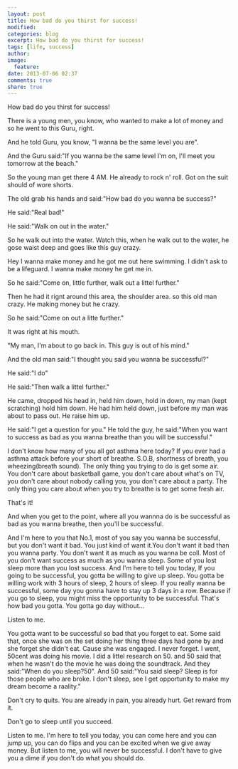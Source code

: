 ```yaml
---
layout: post
title: How bad do you thirst for success!
modified:
categories: blog
excerpt: How bad do you thirst for success!
tags: [life, success]
author: 
image:
  feature:
date: 2013-07-06 02:37
comments: true
share: true
---
```


How bad do you thirst for success!

There is a young men, you know, who wanted to make a lot of money and so he went to this Guru, right.

And he told Guru, you know, "I wanna be the same level you are".

And the Guru said:"If you wanna be the same level I'm on, I'll meet you tomorrow at the beach."

So the young man get there 4 AM. He already to rock n' roll. Got on the suit should of wore shorts.

The old grab his hands and said:"How bad do you wanna be success?"

He said:"Real bad!" 

He said:"Walk on out in the water." 

So he walk out into the water. Watch this, when he walk out to the water, he gose waist deep and goes like this guy crazy.

Hey I wanna make money and he got me out here swimming. I didn't ask to be a lifeguard. I wanna make money he get me in.

So he said:"Come on, little further, walk out a littel further."

Then he had it rignt around this area, the shoulder area. so this old man crazy. He making money but he crazy.

So he said:"Come on out a litte further." 

It was right at his mouth. 

"My man, I'm about to go back in. This guy is out of his mind." 

And the old man said:"I thought you said you wanna be successful?" 

He said:"I do" 

He said:"Then walk a littel further."

He came, dropped his head in, held him down, hold in down, my man (kept scratching) hold him down. He had him held down, just before my man was about to pass out. He raise him up.

He said:"I get a question for you." He told the guy, he said:"When you want to success as bad as you wanna breathe than you will be successful."

I don't know how many of you all got asthma here today? If you ever had a asthma attack before your short of breathe. S.O.B, shortness of breath, you wheezing(breath sound). The only thing you trying to do is get some air. You don't care about basketball game, you don't care about what's on TV, you don't care about nobody calling you, you don't care about a party. The only thing you care about when you try to breathe is to get some fresh air.

That's it!

And when you get to the point, where all you wannna do is be successful as bad as you wanna breathe, then you'll be successful.

And I'm here to you that No.1, most of you say you wanna be successful, but you don't want it bad. You just kind of want it.You don't want it bad than you wanna party. You don't want it as much as you wanna be coll. Most of you don't want success as much as you wanna sleep. Some of you lost sleep more than you lost success. And I'm here to tell you today, If you going to be successful, you gotta be willing to give up sleep. You gotta be willing work with 3 hours of sleep, 2 hours of sleep. If you really wanna be successful, some day you gonna have to stay up 3 days in a row. Because if you go to sleep, you might miss the opportunity to be successful. That's how bad you gotta. You gotta go day without...

Listen to me.

You gotta want to be successful so bad that you forget to eat. Some said that, once she was on the set doing her thing three days had gone by and she forget she didn't eat. Cause she was engaged. I never forget. I went, 50cent was doing his movie. I did a littel research on 50. and 50 said that when he wasn't do the movie he was doing the soundtrack. And they said:"When do you sleep?50". And 50 said:"You said sleep? Sleep is for those people who are broke. I don't sleep, see I get opportunity to make my dream become a raality."

Don't cry to quits. You are already in pain, you already hurt. Get reward from it.

Don't go to sleep until you succeed. 

Listen to me. I'm here to tell you today, you can come here and you can jump up, you can do flips and you can be excited when we give away  money. But listen to me, you will never be successful. I don't have to give you a dime if you don't do what you should do.
